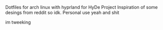 Dotfiles for arch linux with hyprland for HyDe Project
Inspiration of some desings from reddit so idk. Personal use yeah and shit

im tweeking
